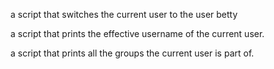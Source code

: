 a script that switches the current user to the user betty

a script that prints the effective username of the current user.

a script that prints all the groups the current user is part of.
